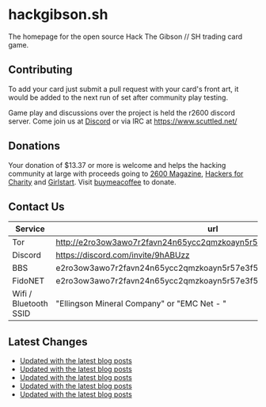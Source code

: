 # hackgibson.sh
The homepage for the open source Hack The Gibson // SH trading card game.


## Contributing

To add your card just submit a pull request with your card's front art, it would be added to the next run of set after community play testing.

Game play and discussions over the project is held the r2600 discord server. Come join us at [Discord](https://discord.com/invite/9hABUzz) or via IRC at https://www.scuttled.net/


## Donations

Your donation of $13.37 or more is welcome and helps the hacking community at large with proceeds going to [2600 Magazine](https://2600.com/), [Hackers for Charity](https://hackersforcharity.org) and [Girlstart](https://girlstart.org).  Visit [buymeacoffee](https://www.buymeacoffee.com/hackgibson.sh) to donate.


## Contact Us

Service | url
-|-
Tor | http://e2ro3ow3awo7r2favn24n65ycc2qmzkoayn5r57e3f56nvjwdcgg32ad.onion
Discord | https://discord.com/invite/9hABUzz
BBS | e2ro3ow3awo7r2favn24n65ycc2qmzkoayn5r57e3f56nvjwdcgg32ad.onion:23
FidoNET | e2ro3ow3awo7r2favn24n65ycc2qmzkoayn5r57e3f56nvjwdcgg32ad.onion:24554
Wifi / Bluetooth SSID | "Ellingson Mineral Company" or "EMC Net - <fidonet address>"

## Latest Changes
<!-- BLOG-POST-LIST:START -->
- [Updated with the latest blog posts](https://github.com/DFW2600/hackgibson.sh/commit/e0a15d92567cf7cc603099fcdfe42f918083ec61)
- [Updated with the latest blog posts](https://github.com/DFW2600/hackgibson.sh/commit/bf45218a64c24412d26b06bed4361a4924bb9695)
- [Updated with the latest blog posts](https://github.com/DFW2600/hackgibson.sh/commit/4355a2cce7b647a646d1fea4c089bc34db0e731c)
- [Updated with the latest blog posts](https://github.com/DFW2600/hackgibson.sh/commit/6007e5907ca252e2d3fcf5e5f67bc41419f8e3da)
- [Updated with the latest blog posts](https://github.com/DFW2600/hackgibson.sh/commit/40e1a0e5e97e19ccda7bc9b3508f534c0f5f7b7d)
<!-- BLOG-POST-LIST:END -->
